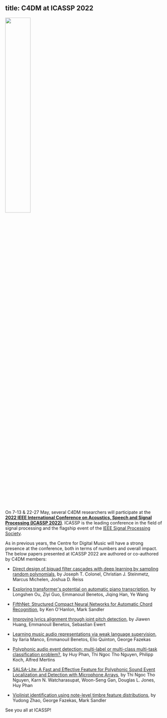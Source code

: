 title: C4DM at ICASSP 2022
------------------

<p><img src="/news/images/ICASSP-2022-logo.png" width="40%" /></p>

On 7-13 & 22-27 May, several C4DM researchers will participate at the <b>[2022 IEEE International Conference on Acoustics, Speech and Signal Processing (ICASSP 2022)](https://2022.ieeeicassp.org/)</b>. ICASSP is the leading conference in the field of signal processing and the flagship event of the [IEEE Signal Processing Society](https://signalprocessingsociety.org/).

As in previous years, the Centre for Digital Music will have a strong presence at the conference, both in terms of numbers and overall impact. The below papers presented at ICASSP 2022 are authored or co-authored by C4DM members:

* [Direct design of biquad filter cascades with deep learning by sampling random polynomials](https://arxiv.org/abs/2110.03691), by Joseph T. Colonel, Christian J. Steinmetz, Marcus Michelen, Joshua D. Reiss

* [Exploring transformer's potential on automatic piano transcription](https://qmro.qmul.ac.uk/xmlui/handle/123456789/76838), by Longshen Ou, Ziyi Guo, Emmanouil Benetos, Jiqing Han, Ye Wang

* [FifthNet: Structured Compact Neural Networks for Automatic Chord Recognition](https://2022.ieeeicassp.org/view_paper.php?PaperNum=9326), by Ken O'Hanlon, Mark Sandler

* [Improving lyrics alignment through joint pitch detection](https://qmro.qmul.ac.uk/xmlui/handle/123456789/76603), by Jiawen Huang, Emmanouil Benetos, Sebastian Ewert

* [Learning music audio representations via weak language supervision](https://qmro.qmul.ac.uk/xmlui/handle/123456789/77270), by Ilaria Manco, Emmanouil Benetos, Elio Quinton, George Fazekas

* [Polyphonic audio event detection: multi-label or multi-class multi-task classification problem?](https://arxiv.org/abs/2201.12557), by Huy Phan, Thi Ngoc Tho Nguyen, Philipp Koch, Alfred Mertins

* [SALSA-Lite: A Fast and Effective Feature for Polyphonic Sound Event Localization and Detection with Microphone Arrays](https://arxiv.org/abs/2111.08192), by Thi Ngoc Tho Nguyen, Karn N. Watcharasupat, Woon-Seng Gan, Douglas L. Jones, Huy Phan

* [Violinist identification using note-level timbre feature distributions](https://2022.ieeeicassp.org/view_paper.php?PaperNum=5171), by Yudong Zhao, George Fazekas, Mark Sandler


See you all at ICASSP!
